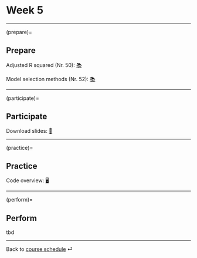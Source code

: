 # Week 5


---

(prepare)=
## Prepare

Adjusted R squared (Nr. 50): [📚](https://openintro-ims.netlify.app/model-mlr.html#adjusted-r-squared)

Model selection methods (Nr. 52): [📚](https://openintro-ims.netlify.app/model-mlr.html#model-selection)


---

(participate)=
## Participate


Download slides: [📑](https://drive.google.com/file/d/1-v-4QClDIy9rKlE4vjnC7X3LAZHUldy3/view?usp=sharing)



---

(practice)=
## Practice


Code overview: [🖥](../code/code-overview.md)


---

(perform)=
## Perform

tbd






---

Back to [course schedule](../docs/course-schedule.md) ⏎
